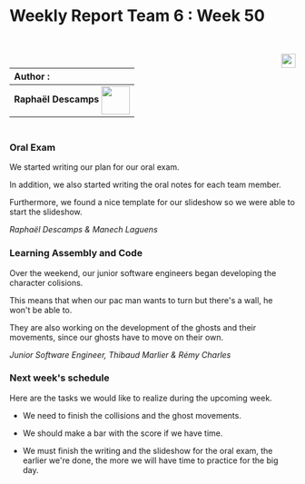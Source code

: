 # Weekly Report Team 6 : Week 50

<br>

[<img src="https://www.presse-citron.net/app/uploads/2020/06/linkedin-logo.jpg"  width="25px" align=right>](https://www.linkedin.com/in/rapha%C3%ABl-descamps-201112293)


| Author :        |
| :-------------- |
| **Raphaël Descamps** <img src="https://ca.slack-edge.com/T019N8PRR7W-U05TNB290FJ-abc72bbf0d47-512" width="50px" align=center> 


### <br> Oral Exam  

We started writing our plan for our oral exam. 

In addition, we also started writing the oral notes for each team member.

Furthermore, we found a nice template for our slideshow so we were able to start the slideshow. 

*Raphaël Descamps & Manech Laguens* 

### Learning Assembly and Code 

Over the weekend, our junior software engineers began developing the character colisions. 

This means that when our pac man wants to turn but there's a wall, he won't be able to. 

They are also working on the development of the ghosts and their movements, since our ghosts have to move on their own.

*Junior Software Engineer, Thibaud Marlier & Rémy Charles*

### Next week's schedule 

Here are the tasks we would like to realize during the upcoming week.

* We need to finish the collisions and the ghost movements. 

* We should make a bar with the score if we have time. 

* We must finish the writing and the slideshow for the oral exam, the earlier we're done, the more we will have time to practice for the big day. 